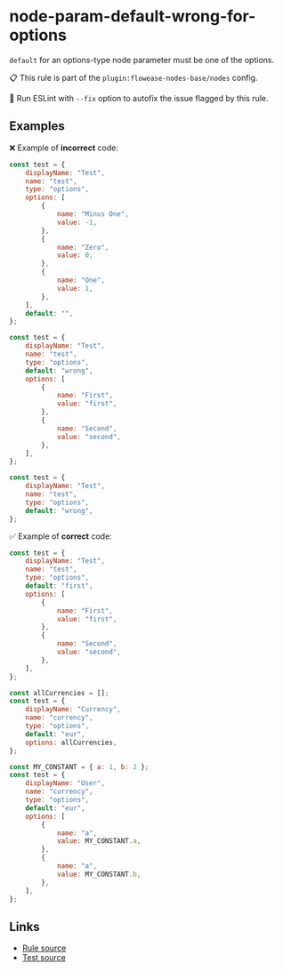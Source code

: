 [//]: # "File generated from a template. Do not edit this file directly."

# node-param-default-wrong-for-options

`default` for an options-type node parameter must be one of the options.

📋 This rule is part of the `plugin:flowease-nodes-base/nodes` config.

🔧 Run ESLint with `--fix` option to autofix the issue flagged by this rule.

## Examples

❌ Example of **incorrect** code:

```js
const test = {
	displayName: "Test",
	name: "test",
	type: "options",
	options: [
		{
			name: "Minus One",
			value: -1,
		},
		{
			name: "Zero",
			value: 0,
		},
		{
			name: "One",
			value: 1,
		},
	],
	default: "",
};

const test = {
	displayName: "Test",
	name: "test",
	type: "options",
	default: "wrong",
	options: [
		{
			name: "First",
			value: "first",
		},
		{
			name: "Second",
			value: "second",
		},
	],
};

const test = {
	displayName: "Test",
	name: "test",
	type: "options",
	default: "wrong",
};
```

✅ Example of **correct** code:

```js
const test = {
	displayName: "Test",
	name: "test",
	type: "options",
	default: "first",
	options: [
		{
			name: "First",
			value: "first",
		},
		{
			name: "Second",
			value: "second",
		},
	],
};

const allCurrencies = [];
const test = {
	displayName: "Currency",
	name: "currency",
	type: "options",
	default: "eur",
	options: allCurrencies,
};

const MY_CONSTANT = { a: 1, b: 2 };
const test = {
	displayName: "User",
	name: "currency",
	type: "options",
	default: "eur",
	options: [
		{
			name: "a",
			value: MY_CONSTANT.a,
		},
		{
			name: "a",
			value: MY_CONSTANT.b,
		},
	],
};
```

## Links

- [Rule source](../../lib/rules/node-param-default-wrong-for-options.ts)
- [Test source](../../tests/node-param-default-wrong-for-options.test.ts)
